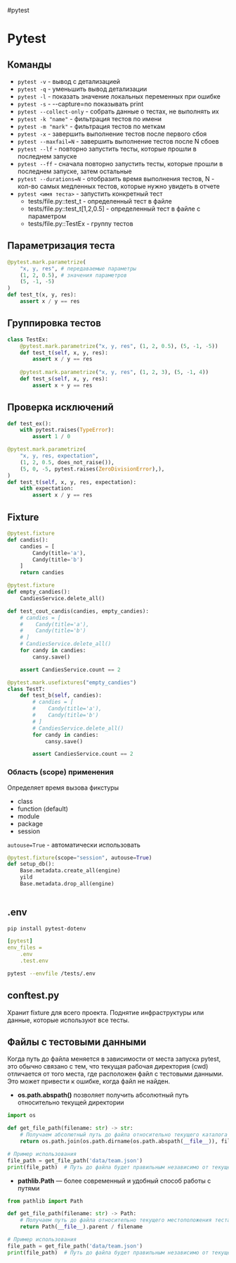 #pytest
# Pytest
## Команды

- `pytest -v` - вывод с детализацией
- `pytest -q` - уменьшить вывод детализации
- `pytest -l` - показать значение локальных переменных при ошибке
- `pytest -s` - --capture=no показывать print
- `pytest --collect-only` - собрать данные о тестах, не выполнять их
- `pytest -k "name"` - фильтрация тестов по имени
- `pytest -m "mark"` - фильтрация тестов по меткам
- `pytest -x` - завершить выполнение тестов после первого сбоя
- `pytest --maxfail=N` - завершить выполнение тестов после N сбоев
- `pytest --lf` - повторно запустить тесты, которые прошли в последнем запуске
- `pytest --ff` - сначала повторно запустить тесты, которые прошли в последнем запуске, затем остальные
- `pytest --durations=N` - отобразить время выполнения тестов, N - кол-во самых медленных тестов, которые нужно увидеть в отчете
- `pytest <имя теста>` - запустить конкретный тест 
	- tests/file.py::test_t - определенный тест в файле
	- tests/file.py::test_t[1,2,0.5] - определенный тест в файле c параметром
	- tests/file.py::TestEx - группу тестов
## Параметризация теста

```python
@pytest.mark.parametrize(
	"x, y, res", # передаваемые параметры  
	(1, 2, 0.5), # значения параметров
	(5, -1, -5)
)
def test_t(x, y, res):  
    assert x / y == res
```

## Группировка тестов

```python
class TestEx:  
    @pytest.mark.parametrize("x, y, res", (1, 2, 0.5), (5, -1, -5))
    def test_t(self, x, y, res):  
        assert x / y == res  
  
    @pytest.mark.parametrize("x, y, res", (1, 2, 3), (5, -1, 4))
    def test_s(self, x, y, res):  
        assert x + y == res
```

## Проверка исключений

```python
def test_ex():  
    with pytest.raises(TypeError):  
        assert 1 / 0
```

```python
@pytest.mark.parametrize(  
    "x, y, res, expectation",  
    (1, 2, 0.5, does_not_raise()),  
    (5, 0, -5, pytest.raises(ZeroDivisionError),),  
)
def test_t(self, x, y, res, expectation):  
    with expectation:  
        assert x / y == res
```

## Fixture

```python
@pytest.fixture
def candis():
	candies = [
		Candy(title='a'),
		Candy(title='b')
	]
	return candies

@pytest.fixture
def empty_candies():
	CandiesService.delete_all()

def test_cout_candis(candies, empty_candies):
	# candies = [
	#	 Candy(title='a'),
	#	 Candy(title='b')
	# ]
	# CandiesService.delete_all()
	for candy in candies:
		cansy.save()

	assert CandiesService.count == 2

@pytest.mark.usefixtures("empty_candies")
class TestT:
	def test_b(self, candies):
		# candies = [
		#	 Candy(title='a'),
		#	 Candy(title='b')
		# ]
		# CandiesService.delete_all()
		for candy in candies:
			cansy.save()

		assert CandiesService.count == 2
```

### Область (scope) применения
Определяет время вызова фикстуры

- class
- function (default)
- module
- package
- session

`autouse=True` - автоматически использовать

```python
@pytest.fixture(scope="session", autouse=True)
def setup_db():
	Base.metadata.create_all(engine)
	yild
	Base.metadata.drop_all(engine)
	
```

## .env

```bash 
pip install pytest-dotenv
```

```yaml
[pytest]
env_files = 
	.env
	.test.env
```

```bash
pytest --envfile /tests/.env
```

## conftest.py

Хранит fixture для всего проекта. Поднятие инфраструктуры или данные, которые используют все тесты.

## Файлы с тестовыми данными

Когда путь до файла меняется в зависимости от места запуска pytest, это обычно связано с тем, что текущая рабочая директория (cwd) отличается от того места, где расположен файл с тестовыми данными. Это может привести к ошибке, когда файл не найден.

- **os.path.abspath()** позволяет получить абсолютный путь относительно текущей директории

```python
import os

def get_file_path(filename: str) -> str:
    # Получаем абсолютный путь до файла относительно текущего каталога
    return os.path.join(os.path.dirname(os.path.abspath(__file__)), filename)

# Пример использования
file_path = get_file_path('data/team.json')
print(file_path)  # Путь до файла будет правильным независимо от текущей директории
```

- **pathlib.Path** — более современный и удобный способ работы с путями

```python
from pathlib import Path

def get_file_path(filename: str) -> Path:
    # Получаем путь до файла относительно текущего местоположения теста
    return Path(__file__).parent / filename

# Пример использования
file_path = get_file_path('data/team.json')
print(file_path)  # Путь до файла будет правильным независимо от текущей директории
```